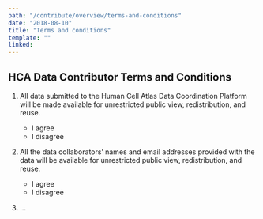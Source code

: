 ```yaml
---
path: "/contribute/overview/terms-and-conditions"
date: "2018-08-10"
title: "Terms and conditions"
template: ""
linked:
---
```


## HCA Data Contributor Terms and Conditions

1. All data submitted to the Human Cell Atlas Data Coordination Platform will be made available for unrestricted public view, redistribution, and reuse. 
    - I agree
    - I disagree

1. All the data collaborators’ names and email addresses provided with the data will be available for unrestricted public view, redistribution, and reuse. 
    - I agree
    - I disagree
1. ...    